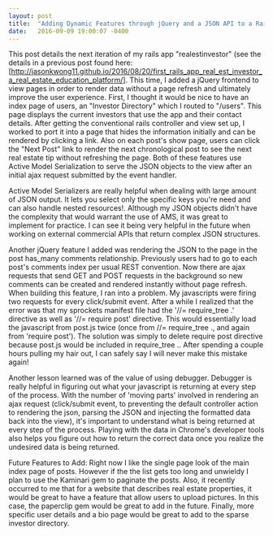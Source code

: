 ```yaml
---
layout: post
title:  "Adding Dynamic Features through jQuery and a JSON API to a Rails App "
date:   2016-09-09 19:00:07 -0400
---
```



This post details the next iteration of my rails app "realestinvestor" (see the details in a previous post found here: 
[http://jasonkwong11.github.io/2016/08/20/first_rails_app_real_est_investor_a_real_estate_education_platform/]. This time, I added a jQuery frontend to view pages in order to render data without a page refresh and ultimately improve the user experience. First, I thought it would be nice to have an index page of users, an "Investor Directory" which I routed to "/users". This page displays the current investors that use the app and their contact details. After getting the conventional rails controller and view set up, I worked to port it into a page that hides the information initially and can be rendered by clicking a link. Also on each post's show page, users can click the "Next Post" link to render the next chronological post to see the next real estate tip without refreshing the page. Both of these features use Active Model Serialization to serve the JSON objects to the view after an initial ajax request submitted by the event handler. 

Active Model Serializers are really helpful when dealing with large amount of JSON output. It lets you select only the specific keys you're need and can also handle nested resources!. Although my JSON objects didn't have the complexity that would warrant the use of AMS, it was great to implement for practice. I can see it being very helpful in the future when working on external commercial APIs that return complex JSON structures. 

Another jQuery feature I added was rendering the JSON to the page in the post has_many comments relationship. Previously users had to go to each post's comments index per usual REST convention. Now there are ajax requests that send GET and POST requests in the background so new comments can be created and rendered instantly without page refresh. When building this feature, I ran into a problem. My javascripts were firing two requests for every click/submit event. After a while I realized that the error was that my sprockets manifest file had the '//= require_tree .' directive as well as '//= require post' directive. This would essentially load the javascript from post.js twice (once from //= require_tree ., and again from 'require post'). The solution was simply to delete require post directive because post.js would be included in require_tree .. After spending a couple hours pulling my hair out, I can safely say I will never make this mistake again!

Another lesson learned was of the value of using debugger. Debugger is really helpful in figuring out what your javascript is returning at every step of the process. With the number of 'moving parts' involved in rendering an ajax request (click/submit event, to preventing the default controller action to rendering the json, parsing the JSON and injecting the formatted data back into the view), it's important to understand what is being returned at every step of the process. Playing with the data in Chrome's developer tools also helps you figure out how to return the correct data once you realize the undesired data is being returned. 


Future Features to Add:
	Right now I like the single page look of the main index page of posts. However if the the list gets too long and unwieldy I plan to use the Kaminari gem to paginate the posts. Also, it recently occurred to me that for a website that describes real estate properties, it would be great to have a feature that allow users to upload pictures. In this case, the paperclip gem would be great to add in the future. Finally, more specific user details and a bio page would be great to add to the sparse investor directory. 

